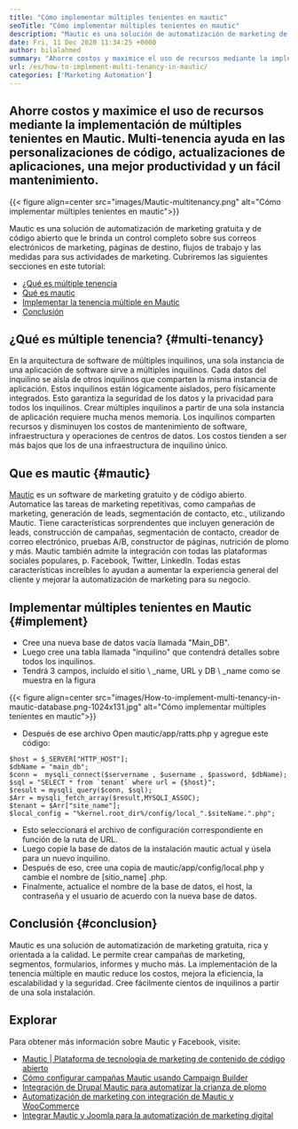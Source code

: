 ```yaml
---
title: "Cómo implementar múltiples tenientes en mautic" 
seoTitle: "Cómo implementar múltiples tenientes en mautic" 
description: "Mautic es una solución de automatización de marketing de código abierto. La implementación de la tenencia múltiple en mautic reduce los costos, mejora la eficiencia y la seguridad." 
date: Fri, 11 Dec 2020 11:34:25 +0000
author: bilalahmed
summary: "Ahorre costos y maximice el uso de recursos mediante la implementación de múltiples tenientes en Mautic. Multi-tenencia ayuda en las personalizaciones de código, actualizaciones de aplicaciones, una mejor productividad y un fácil mantenimiento." 
url: /es/how-to-implement-multi-tenancy-in-mautic/
categories: ['Marketing Automation']
---
```


## Ahorre costos y maximice el uso de recursos mediante la implementación de múltiples tenientes en Mautic. Multi-tenencia ayuda en las personalizaciones de código, actualizaciones de aplicaciones, una mejor productividad y un fácil mantenimiento.

{{< figure align=center src="images/Mautic-multitenancy.png" alt="Cómo implementar múltiples tenientes en mautic">}}

Mautic es una solución de automatización de marketing gratuita y de código abierto que le brinda un control completo sobre sus correos electrónicos de marketing, páginas de destino, flujos de trabajo y las medidas para sus actividades de marketing. Cubriremos las siguientes secciones en este tutorial:
  * [¿Qué es múltiple tenencia][1]
  * [Qué es mautic][2]
  * [Implementar la tenencia múltiple en Mautic][3]
  * [Conclusión][4]

## ¿Qué es múltiple tenencia? {#multi-tenancy}

En la arquitectura de software de múltiples inquilinos, una sola instancia de una aplicación de software sirve a múltiples inquilinos. Cada datos del inquilino se aísla de otros inquilinos que comparten la misma instancia de aplicación. Estos inquilinos están lógicamente aislados, pero físicamente integrados. Esto garantiza la seguridad de los datos y la privacidad para todos los inquilinos. Crear múltiples inquilinos a partir de una sola instancia de aplicación requiere mucha menos memoria. Los inquilinos comparten recursos y disminuyen los costos de mantenimiento de software, infraestructura y operaciones de centros de datos. Los costos tienden a ser más bajos que los de una infraestructura de inquilino único.

## Que es mautic {#mautic}

[Mautic][5] es un software de marketing gratuito y de código abierto. Automatice las tareas de marketing repetitivas, como campañas de marketing, generación de leads, segmentación de contacto, etc., utilizando Mautic. Tiene características sorprendentes que incluyen generación de leads, construcción de campañas, segmentación de contacto, creador de correo electrónico, pruebas A/B, constructor de páginas, nutrición de plomo y más. Mautic también admite la integración con todas las plataformas sociales populares, p. Facebook, Twitter, LinkedIn. Todas estas características increíbles lo ayudan a aumentar la experiencia general del cliente y mejorar la automatización de marketing para su negocio.

## Implementar múltiples tenientes en Mautic {#implement}

  * Cree una nueva base de datos vacía llamada "Main_DB".
  * Luego cree una tabla llamada "inquilino" que contendrá detalles sobre todos los inquilinos.
  * Tendrá 3 campos, incluido el sitio \ _name, URL y DB \ _name como se muestra en la figura

{{< figure align=center src="images/How-to-implement-multi-tenancy-in-mautic-database.png-1024x131.jpg" alt="Cómo implementar múltiples tenientes en mautic">}}

  * Después de ese archivo Open mautic/app/ratts.php y agregue este código:
```
$host = $_SERVER["HTTP_HOST"];
$dbName = "main_db";
$conn =  mysqli_connect($servername , $username , $password, $dbName);
$sql = "SELECT * from `tenant` where url = {$host}";
$result = mysqli_query($conn, $sql);
$Arr = mysqli_fetch_array($result,MYSQLI_ASSOC);
$tenant = $Arr["site_name"];
$local_config = "%kernel.root_dir%/config/local_".$siteName.".php";
```
  * Esto seleccionará el archivo de configuración correspondiente en función de la ruta de URL.
  * Luego copie la base de datos de la instalación mautic actual y úsela para un nuevo inquilino.
  * Después de eso, cree una copia de mautic/app/config/local.php y cambie el nombre de [sitio_name] .php.
  * Finalmente, actualice el nombre de la base de datos, el host, la contraseña y el usuario de acuerdo con la nueva base de datos.

## Conclusión {#conclusion}

Mautic es una solución de automatización de marketing gratuita, rica y orientada a la calidad. Le permite crear campañas de marketing, segmentos, formularios, informes y mucho más. La implementación de la tenencia múltiple en mautic reduce los costos, mejora la eficiencia, la escalabilidad y la seguridad. Cree fácilmente cientos de inquilinos a partir de una sola instalación.

## Explorar
Para obtener más información sobre Mautic y Facebook, visite:
  * [Mautic | Plataforma de tecnología de marketing de contenido de código abierto][5]
  * [Cómo configurar campañas Mautic usando Campaign Builder][6]
  * [Integración de Drupal Mautic para automatizar la crianza de plomo][7]
  * [Automatización de marketing con integración de Mautic y WooCommerce][8]
  * [Integrar Mautic y Joomla para la automatización de marketing digital][9]



 [1]: #multi-tenancy
 [2]: #mautic
 [3]: #implement
 [4]: #conclusion
 [5]: https://products.containerize.com/marketing-automation/mautic
 [6]: https://blog.containerize.com/marketing-automation/how-to-setup-marketing-campaigns-using-mautic-campaign-builder/
 [7]: https://blog.containerize.com/content-management/drupal-tutorial-automate-lead-growth-with-drupal-mautic/
 [8]: https://blog.containerize.com/blogging/marketing-automation-using-mautic-and-wordpress-woocommerce/
 [9]: https://blog.containerize.com/content-management/integrate-mautic-with-joomla-for-marketing-automation/
